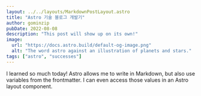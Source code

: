 ```yaml
---
layout: ../../layouts/MarkdownPostLayout.astro
title: "Astro 기술 블로그 개발기"
author: gominzip
pubDate: 2022-08-08
description: "This post will show up on its own!"
image:
  url: "https://docs.astro.build/default-og-image.png"
  alt: "The word astro against an illustration of planets and stars."
tags: ["astro", "successes"]
---
```


I learned so much today! Astro allows me to write in Markdown, but also use variables from the frontmatter. I can even access those values in an Astro layout component.
